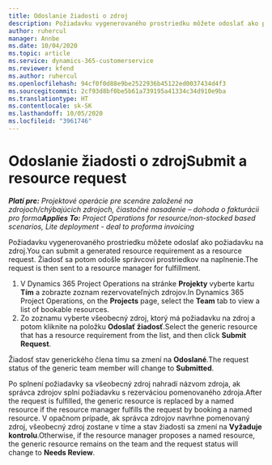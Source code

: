 ```yaml
---
title: Odoslanie žiadosti o zdroj
description: Požiadavku vygenerovaného prostriedku môžete odoslať ako požiadavku na zdroj. Žiadosť sa potom odošle správcovi prostriedkov na naplnenie.
author: ruhercul
manager: Annbe
ms.date: 10/04/2020
ms.topic: article
ms.service: dynamics-365-customerservice
ms.reviewer: kfend
ms.author: ruhercul
ms.openlocfilehash: 94cf0f0d88e9be2522936b45122ed0037434d4f3
ms.sourcegitcommit: 2cf93d8bf0be5b61a739195a41334c34d910e9ba
ms.translationtype: HT
ms.contentlocale: sk-SK
ms.lasthandoff: 10/05/2020
ms.locfileid: "3961746"
---
```

# <a name="submit-a-resource-request"></a><span data-ttu-id="94f12-104">Odoslanie žiadosti o zdroj</span><span class="sxs-lookup"><span data-stu-id="94f12-104">Submit a resource request</span></span>

<span data-ttu-id="94f12-105">_**Platí pre:** Projektové operácie pre scenáre založené na zdrojoch/chýbajúcich zdrojoch, čiastočné nasadenie – dohoda o fakturácii pro forma_</span><span class="sxs-lookup"><span data-stu-id="94f12-105">_**Applies To:** Project Operations for resource/non-stocked based scenarios, Lite deployment - deal to proforma invoicing_</span></span>

<span data-ttu-id="94f12-106">Požiadavku vygenerovaného prostriedku môžete odoslať ako požiadavku na zdroj.</span><span class="sxs-lookup"><span data-stu-id="94f12-106">You can submit a generated resource requirement as a resource request.</span></span> <span data-ttu-id="94f12-107">Žiadosť sa potom odošle správcovi prostriedkov na naplnenie.</span><span class="sxs-lookup"><span data-stu-id="94f12-107">The request is then sent to a resource manager for fulfillment.</span></span>

1. <span data-ttu-id="94f12-108">V Dynamics 365 Project Operations na stránke **Projekty** vyberte kartu **Tím** a zobrazte zoznam rezervovateľných zdrojov.</span><span class="sxs-lookup"><span data-stu-id="94f12-108">In Dynamics 365 Project Operations, on the **Projects** page, select the **Team** tab to view a list of bookable resources.</span></span> 
2. <span data-ttu-id="94f12-109">Zo zoznamu vyberte všeobecný zdroj, ktorý má požiadavku na zdroj a potom kliknite na položku **Odoslať žiadosť**.</span><span class="sxs-lookup"><span data-stu-id="94f12-109">Select the generic resource that has a resource requirement from the list, and then click **Submit Request**.</span></span>

<span data-ttu-id="94f12-110">Žiadosť stav generického člena tímu sa zmení na **Odoslané**.</span><span class="sxs-lookup"><span data-stu-id="94f12-110">The request status of the generic team member will change to **Submitted**.</span></span>

<span data-ttu-id="94f12-111">Po splnení požiadavky sa všeobecný zdroj nahradí názvom zdroja, ak správca zdrojov splní požiadavku s rezerváciou pomenovaného zdroja.</span><span class="sxs-lookup"><span data-stu-id="94f12-111">After the request is fulfilled, the generic resource is replaced by a named resource if the resource manager fulfills the request by booking a named resource.</span></span> <span data-ttu-id="94f12-112">V opačnom prípade, ak správca zdrojov navrhne pomenovaný zdroj, všeobecný zdroj zostane v tíme a stav žiadosti sa zmení na **Vyžaduje kontrolu**.</span><span class="sxs-lookup"><span data-stu-id="94f12-112">Otherwise, if the resource manager proposes a named resource, the generic resource remains on the team and the request status will change to **Needs Review**.</span></span>

